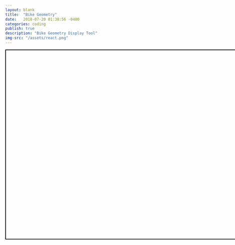 ```yaml
---
layout: blank
title:  "Bike Geometry"
date:   2018-07-20 01:38:56 -0400
categories: coding
publish: true
description: "Bike Geometry Display Tool"
img-src: "/assets/react.png"
---
```


<div id="container">
	<canvas id="myCanvas" width="1000" height="600"></canvas>
</div>
<style>
#container {
	width: 1000;
	height: 600;
	border: 2px solid black;
    display: inline-block;
    margin: auto;
}
#myCanvas {
    background: white;
}
</style>

<script src="https://d3js.org/d3.v4.min.js"></script>
<script src="https://cdnjs.cloudflare.com/ajax/libs/mathjs/5.0.3/math.min.js"></script>
<script src="https://cdnjs.cloudflare.com/ajax/libs/paper.js/0.11.5/paper-core.min.js"></script>
<script src="/js/bike-geometry.js" ></script>
